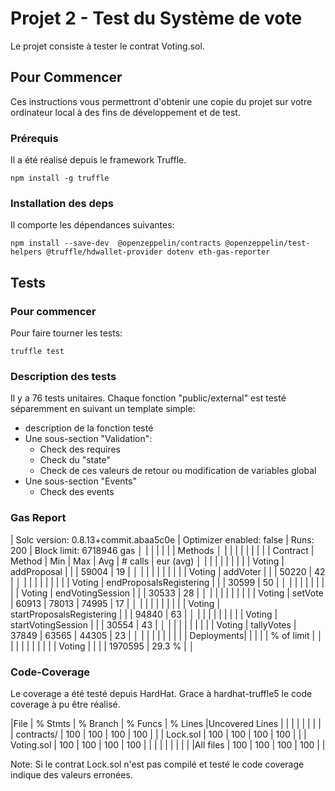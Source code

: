 # Projet 2 - Test du Système de vote

Le projet consiste à tester le contrat Voting.sol.

## Pour Commencer

Ces instructions vous permettront d'obtenir une copie du projet sur votre ordinateur local à des fins de développement et de test.

### Prérequis

Il a été réalisé depuis le framework Truffle.
```
npm install -g truffle
```

### Installation des deps

Il comporte les dépendances suivantes:
```
npm install --save-dev  @openzeppelin/contracts @openzeppelin/test-helpers @truffle/hdwallet-provider dotenv eth-gas-reporter
```

## Tests

### Pour commencer

Pour faire tourner les tests:
```
truffle test
```

### Description des tests

Il y a 76 tests unitaires.
Chaque fonction "public/external" est testé séparemment en suivant un template simple:
* description de la fonction testé
* Une sous-section "Validation":
  * Check des requires
  * Check du "state"
  * Check de ces valeurs de retour ou modification de variables global
* Une sous-section "Events"
  * Check des events

### Gas Report


|  Solc version: 0.8.13+commit.abaa5c0e     |  Optimizer enabled: false  |  Runs: 200  |  Block limit: 6718946 gas  │
|                                           |                            |             |                            | 
|  Methods                                                                                                          │
|             |                             |              |             |             |              |             |
|  Contract   |  Method                     |  Min         |  Max        |  Avg        |  # calls     |  eur (avg)  │
|             |                             |              |             |             |              |             | 
|  Voting     |   addProposal               |              |             |       59004 |           19 |             │
|             |                             |              |             |             |              |             | 
|  Voting     |   addVoter                  |              |             |       50220 |           42 |             │
|             |                             |              |             |             |              |             | 
|  Voting     |  endProposalsRegistering    |              |             |       30599 |           50 |             │
|             |                             |              |             |             |              |             | 
|  Voting     |  endVotingSession           |              |             |       30533 |           28 |             │
|             |                             |              |             |             |              |             | 
|  Voting     |  setVote                    |        60913 |       78013 |       74995 |           17 |             │
|             |                             |              |             |             |              |             | 
|  Voting     |  startProposalsRegistering  |              |             |       94840 |           63 |             │
|             |                             |              |             |             |              |             | 
|  Voting     |  startVotingSession         |              |             |       30554 |           43 |             │
|             |                             |              |             |             |              |             | 
|  Voting     |  tallyVotes                 |        37849 |       63565 |       44305 |           23 |             │
|             |                             |              |             |             |              |             | 
|  Deployments|                             |              |             |             |   % of limit |             │
|             |                             |              |             |             |              |             | 
|  Voting     |                             |              |             |     1970595 |       29.3 % |             │


### Code-Coverage

Le coverage a été testé depuis HardHat.
Grace à hardhat-truffle5 le code coverage à pu être réalisé.


|File         |  % Stmts | % Branch |  % Funcs |  % Lines |Uncovered Lines |
|             |          |          |          |          |                |
| contracts/  |      100 |      100 |      100 |      100 |                |
|  Lock.sol   |      100 |      100 |      100 |      100 |                |
|  Voting.sol |      100 |      100 |      100 |      100 |                |
|             |          |          |          |          |                |
|All files    |      100 |      100 |      100 |      100 |                |


Note: Si le contrat Lock.sol n'est pas compilé et testé le code coverage indique des valeurs erronées.






